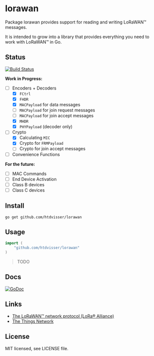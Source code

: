 # lorawan

Package lorawan provides support for reading and writing LoRaWAN™ messages.

It is intended to grow into a library that provides everything you need to work with LoRaWAN™ in Go.

## Status

[![Build Status](https://travis-ci.org/htdvisser/lorawan.svg)](https://travis-ci.org/htdvisser/lorawan)

**Work in Progress:**

- [ ] Encoders + Decoders
  - [x] `FCtrl`
  - [x] `FHDR`
  - [x] `MACPayload` for data messages
  - [ ] `MACPayload` for join request messages
  - [ ] `MACPayload` for join accept messages
  - [x] `MHDR`
  - [x] `PHYPayload` (decoder only)
- [ ] Crypto
  - [x] Calculating `MIC`
  - [x] Crypto for `FRMPayload`
  - [ ] Crypto for join accept messages
- [ ] Convenience Functions

**For the future:**

- [ ] MAC Commands
- [ ] End Device Activation
- [ ] Class B devices
- [ ] Class C devices

## Install

```
go get github.com/htdvisser/lorawan
```

## Usage

```go
import (
    "github.com/htdvisser/lorawan"
)
```

> TODO

## Docs

[![GoDoc](https://godoc.org/github.com/htdvisser/lorawan?status.svg)](https://godoc.org/github.com/htdvisser/lorawan)

## Links

- [The LoRaWAN™ network protocol (LoRa® Alliance)](http://www.lora-alliance.org/)
- [The Things Network](http://thethingsnetwork.org/)

## License

MIT licensed, see LICENSE file.
